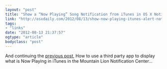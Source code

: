 ```yaml
---
layout: "post"
title: "Show a “Now Playing” Song Notification from iTunes in OS X Notification Center"
link: "http://osxdaily.com/2012/08/13/show-now-playing-itunes-alert-notification-center-mac-os-x/"
tags: 
- "links"
date: "2012-08-13 21:37:57"
ogtype: "article"
bodyclass: "post"
---
```


And continuing the [previous post](http://rogerstringer.com/2012/08/13/send-an-alert-to-notification-center-from-the-command-line), How to use a third party app to display what is Now Playing in iTunes in the Mountain Lion Notification Center…